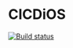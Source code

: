 # CICDiOS

[![Build status](https://build.appcenter.ms/v0.1/apps/3c56b949-0e33-466b-ab87-4a2f962c047d/branches/dev/badge)](https://appcenter.ms)

